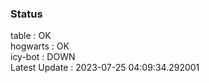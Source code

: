 ### Status


table : OK  
hogwarts : OK  
icy-bot : DOWN  
Latest Update : 2023-07-25 04:09:34.292001
